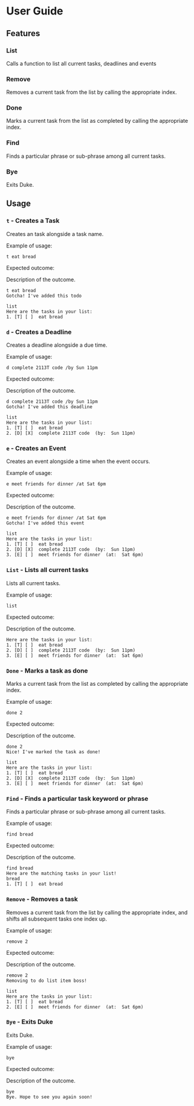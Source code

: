 # User Guide

## Features 

### List

Calls a function to list all current tasks, deadlines and events


### Remove

Removes a current task from the list by calling the appropriate index.


### Done

Marks a current task from the list as completed by calling the appropriate index.


### Find

Finds a particular phrase or sub-phrase among all current tasks.


### Bye

Exits Duke.



## Usage

### `t` - Creates a Task

Creates an task alongside a task name.

Example of usage:

`t eat bread`

Expected outcome:

Description of the outcome.

```
t eat bread
Gotcha! I've added this todo

list
Here are the tasks in your list:
1. [T] [ ]  eat bread
```

### `d` - Creates a Deadline

Creates a deadline alongside a due time.

Example of usage:

`d complete 2113T code /by Sun 11pm`

Expected outcome:

Description of the outcome.

```
d complete 2113T code /by Sun 11pm
Gotcha! I've added this deadline

list
Here are the tasks in your list:
1. [T] [ ]  eat bread
2. [D] [X]  complete 2113T code  (by:  Sun 11pm)
```


### `e` - Creates an Event

Creates an event alongside a time when the event occurs.

Example of usage:

`e meet friends for dinner /at Sat 6pm`

Expected outcome:

Description of the outcome.

```
e meet friends for dinner /at Sat 6pm
Gotcha! I've added this event

list
Here are the tasks in your list:
1. [T] [ ]  eat bread
2. [D] [X]  complete 2113T code  (by:  Sun 11pm)
3. [E] [ ]  meet friends for dinner  (at:  Sat 6pm)
```


### `List` - Lists all current tasks

Lists all current tasks.

Example of usage: 

`list`

Expected outcome:

Description of the outcome.

```
Here are the tasks in your list:
1. [T] [ ]  eat bread
2. [D] [ ]  complete 2113T code  (by:  Sun 11pm)
3. [E] [ ]  meet friends for dinner  (at:  Sat 6pm)
```


### `Done` - Marks a task as done

Marks a current task from the list as completed by calling the appropriate index.

Example of usage:

`done 2`


Expected outcome:

Description of the outcome.

```
done 2
Nice! I've marked the task as done!

list
Here are the tasks in your list:
1. [T] [ ]  eat bread
2. [D] [X]  complete 2113T code  (by:  Sun 11pm)
3. [E] [ ]  meet friends for dinner  (at:  Sat 6pm)

```

### `Find` - Finds a particular task keyword or phrase

Finds a particular phrase or sub-phrase among all current tasks.

Example of usage:

`find bread`

Expected outcome:

Description of the outcome.

```
find bread
Here are the matching tasks in your list!
bread
1. [T] [ ]  eat bread

```

### `Remove` - Removes a task

Removes a current task from the list by calling the appropriate index, 
and shifts all subsequent tasks one index up.

Example of usage:

`remove 2`

Expected outcome:

Description of the outcome.

```
remove 2
Removing to do list item boss!

list
Here are the tasks in your list:
1. [T] [ ]  eat bread
2. [E] [ ]  meet friends for dinner  (at:  Sat 6pm)

```

### `Bye` - Exits Duke

Exits Duke.

Example of usage:

`bye`

Expected outcome:

Description of the outcome.

```
bye
Bye. Hope to see you again soon!
```

